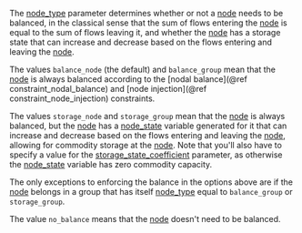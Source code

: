 The [node\_type](@ref) parameter determines whether or not a [node](@ref) needs to be balanced,
in the classical sense that the sum of flows entering the [node](@ref) is equal to the sum of flows
leaving it, and whether the [node](@ref) has a storage state that can increase and decrease based on the
flows entering and leaving the [node](@ref).

The values `balance_node` (the default) and `balance_group` mean that the [node](@ref) is always balanced according 
to the [nodal balance](@ref constraint_nodal_balance) and [node injection](@ref constraint_node_injection) constraints.

The values `storage_node` and `storage_group` mean that the [node](@ref) is always balanced, but
the [node](@ref) has a [node\_state](@ref) variable generated for it that can increase and decrease based on the
flows entering and leaving the [node](@ref), allowing for commodity storage at the [node](@ref).
Note that you'll also have to specify a value for the [storage_state_coefficient](@ref) parameter,
as otherwise the [node\_state](@ref) variable has zero commodity capacity.

The only exceptions to enforcing the balance in the options above are if the [node](@ref) belongs in a group that has
itself [node\_type](@ref) equal to `balance_group` or `storage_group`.

The value `no_balance` means that the [node](@ref) doesn't need to be balanced.